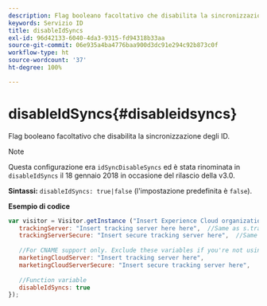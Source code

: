 ```yaml
---
description: Flag booleano facoltativo che disabilita la sincronizzazione degli ID.
keywords: Servizio ID
title: disableIdSyncs
exl-id: 96d42133-6040-4da3-9315-fd94318b33aa
source-git-commit: 06e935a4ba4776baa900d3dc91e294c92b873c0f
workflow-type: ht
source-wordcount: '37'
ht-degree: 100%

---
```


# disableIdSyncs{#disableidsyncs}

Flag booleano facoltativo che disabilita la sincronizzazione degli ID.

>[!NOTE]
>
>Questa configurazione era `idSyncDisableSyncs` ed è stata rinominata in `disableIdSyncs` il 18 gennaio 2018 in occasione del rilascio della v3.0.

**Sintassi:** `disableIdSyncs: true|false` (l&#39;impostazione predefinita è `false`).

**Esempio di codice**

```js
var visitor = Visitor.getInstance ("Insert Experience Cloud organization ID here",{ 
   trackingServer: "Insert tracking server here here",  //Same as s.trackingServer 
   trackingServerSecure: "Insert secure tracking server here",  //Same as s.trackingServerSecure 
 
   //For CNAME support only. Exclude these variables if you're not using CNAME 
   marketingCloudServer: "Insert tracking server here", 
   marketingCloudServerSecure: "Insert secure tracking server here", 
 
   //Function variable 
   disableIdSyncs: true 
});
```
